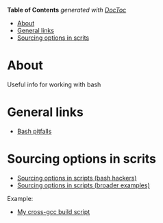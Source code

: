 <!-- START doctoc generated TOC please keep comment here to allow auto update -->
<!-- DON'T EDIT THIS SECTION, INSTEAD RE-RUN doctoc TO UPDATE -->
**Table of Contents**  *generated with [DocToc](https://github.com/thlorenz/doctoc)*

- [About](#about)
- [General links](#general-links)
- [Sourcing options in scrits](#sourcing-options-in-scrits)

<!-- END doctoc generated TOC please keep comment here to allow auto update -->

# About
Useful info for working with bash

# General links

* [Bash pitfalls](http://mywiki.wooledge.org/BashPitfalls)

# Sourcing options in scrits 

* [Sourcing options in scripts (bash hackers)](http://wiki.bash-hackers.org/howto/getopts_tutorial)
* [Sourcing options in scripts (broader examples)](http://mywiki.wooledge.org/BashFAQ/035)

Example:

* [My cross-gcc build script](https://github.com/ProfessorKaos64/LibreGeek-Packaging/blob/brewmaster/gcc/build-cross-gcc.sh)

